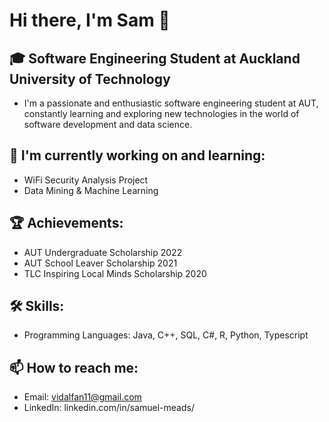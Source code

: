 # Hi there, I'm Sam 👋

## 🎓 Software Engineering Student at Auckland University of Technology

- I'm a passionate and enthusiastic software engineering student at AUT, constantly learning and exploring new technologies in the world of software development and data science.

## 🌱 I'm currently working on and learning:
- WiFi Security Analysis Project
- Data Mining & Machine Learning

## 🏆 Achievements:
- AUT Undergraduate Scholarship 2022
- AUT School Leaver Scholarship 2021
- TLC Inspiring Local Minds Scholarship 2020

## 🛠️ Skills:
- Programming Languages: Java, C++, SQL, C#, R, Python, Typescript

## 📫 How to reach me:
- Email: vidalfan11@gmail.com
- LinkedIn: linkedin.com/in/samuel-meads/
